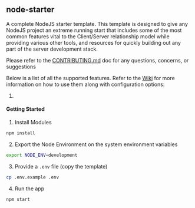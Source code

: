 ## node-starter

A complete NodeJS starter template. This template is designed to give any NodeJS project an extreme running start that includes some of the most common features vital to the Client/Server relationship model while providing various other tools, and resources for quickly building out any part of the server development stack.

Please refer to the [CONTRIBUTING.md](https://github.com/gigster-eng/node-starter/blob/master/CONTRIBUTING.md) doc for any questions, concerns, or suggestions

Below is a list of all the supported features. Refer to the [Wiki](https://github.com/gigster-eng/node-starter/wiki) for more information on how to use them along with configuration options:

1.

#### Getting Started

1. Install Modules

```sh
npm install
```

2. Export the Node Environment on the system environment variables

```sh
export NODE_ENV=development
```

3. Provide a `.env` file (copy the template)

```sh
cp .env.example .env
```

4. Run the app

```sh
npm start
```
